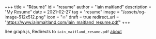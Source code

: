 +++
title = "Résumé"
id = "resume"
author = "iain maitland"
description = "My Resume"
date = 2021-02-27
tag = "resume"
image = "/assets/og-image-512x512.png"
icon = "🔥"
draft = true
redirect_url = "https://www.iainmaitland.com/iain_maitland_resume.pdf"
+++

See graph.js, Redirects to `iain_maitland_resume.pdf`
[about](/about)